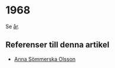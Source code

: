 # 1968

Se [år](år).

## Referenser till denna artikel

* [Anna Sömmerska Olsson](Anna%20Sömmerska%20Olsson)
